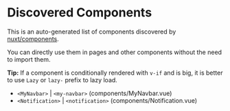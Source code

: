 # Discovered Components

This is an auto-generated list of components discovered by [nuxt/components](https://github.com/nuxt/components).

You can directly use them in pages and other components without the need to import them.

**Tip:** If a component is conditionally rendered with `v-if` and is big, it is better to use `Lazy` or `lazy-` prefix to lazy load.

- `<MyNavbar>` | `<my-navbar>` (components/MyNavbar.vue)
- `<Notification>` | `<notification>` (components/Notification.vue)
